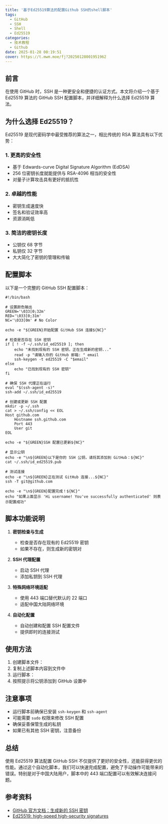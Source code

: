 ```yaml
---
title: '基于Ed25519算法的配置Github SSH的shell脚本'
tags: 
  - GitHub
  - SSH
  - Shell
  - Ed25519
categories: 
  - 技术教程
  - Github
date: 2025-01-28 00:19:51
cover: https://t.mwm.moe/fj?20250128001951962
---
```


## 前言

在使用 GitHub 时，SSH 是一种更安全和便捷的认证方式。本文将介绍一个基于 Ed25519 算法的 GitHub SSH 配置脚本，并详细解释为什么选择 Ed25519 算法。

## 为什么选择 Ed25519？

Ed25519 是现代密码学中最受推荐的算法之一，相比传统的 RSA 算法具有以下优势：

### 1. 更高的安全性
- 基于 Edwards-curve Digital Signature Algorithm (EdDSA)
- 256 位密钥长度就能提供与 RSA-4096 相当的安全性
- 对量子计算攻击具有更好的抵抗性

### 2. 卓越的性能
- 密钥生成速度快
- 签名和验证效率高
- 资源消耗低

### 3. 简洁的密钥长度
- 公钥仅 68 字节
- 私钥仅 32 字节
- 大大简化了密钥的管理和传输

## 配置脚本

以下是一个完整的 GitHub SSH 配置脚本：

```shell
#!/bin/bash

# 设置颜色输出
GREEN='\033[0;32m'
RED='\033[0;31m'
NC='\033[0m' # No Color

echo -e "${GREEN}开始配置 GitHub SSH 连接${NC}"

# 检查是否存在 SSH 密钥
if [ ! -f ~/.ssh/id_ed25519 ]; then
    echo "未找到现有的 SSH 密钥，正在生成新的密钥..."
    read -p "请输入你的 GitHub 邮箱: " email
    ssh-keygen -t ed25519 -C "$email"
else
    echo "已找到现有的 SSH 密钥"
fi

# 确保 SSH 代理正在运行
eval "$(ssh-agent -s)"
ssh-add ~/.ssh/id_ed25519

# 创建或更新 SSH 配置
mkdir -p ~/.ssh
cat > ~/.ssh/config << EOL
Host github.com
    Hostname ssh.github.com
    Port 443
    User git
EOL

echo -e "${GREEN}SSH 配置已更新${NC}"

# 显示公钥
echo -e "\n${GREEN}以下是你的 SSH 公钥，请将其添加到 GitHub：${NC}"
cat ~/.ssh/id_ed25519.pub

# 测试连接
echo -e "\n${GREEN}正在测试 GitHub 连接...${NC}"
ssh -T git@github.com

echo -e "\n${GREEN}配置完成！${NC}"
echo "如果上面显示 'Hi username! You've successfully authenticated' 则表示配置成功" 
```

## 脚本功能说明

1. **密钥检查与生成**
   - 检查是否存在现有的 Ed25519 密钥
   - 如果不存在，则生成新的密钥对

2. **SSH 代理配置**
   - 启动 SSH 代理
   - 添加私钥到 SSH 代理

3. **特殊网络环境适配**
   - 使用 443 端口替代默认的 22 端口
   - 适配中国大陆网络环境

4. **自动化配置**
   - 自动创建和配置 SSH 配置文件
   - 提供即时的连接测试

## 使用方法

1. 创建脚本文件：
2. 复制上述脚本内容到文件中
3. 运行脚本：
4. 按照提示将公钥添加到 GitHub 设置中

## 注意事项

- 运行脚本前确保已安装 `ssh-keygen` 和 `ssh-agent`
- 可能需要 `sudo` 权限来修改 SSH 配置
- 确保妥善保管生成的私钥
- 如果已有其他 SSH 密钥，注意备份

## 总结

使用 Ed25519 算法配置 GitHub SSH 不仅提供了更好的安全性，还能获得更优的性能。通过这个自动化脚本，我们可以快速完成配置，避免了手动操作可能带来的错误。特别是对于中国大陆用户，脚本中的 443 端口配置可以有效解决连接问题。

## 参考资料

- [GitHub 官方文档：生成新的 SSH 密钥](https://docs.github.com/cn/authentication/connecting-to-github-with-ssh/generating-a-new-ssh-key-and-adding-it-to-the-ssh-agent)
- [Ed25519: high-speed high-security signatures](https://ed25519.cr.yp.to/)
